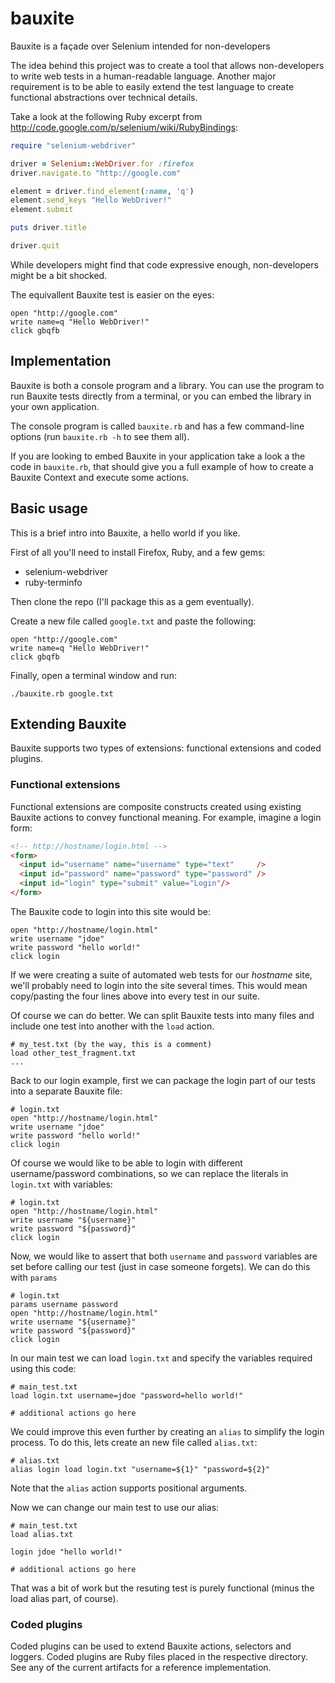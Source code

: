 bauxite
=======

Bauxite is a façade over Selenium intended for non-developers

The idea behind this project was to create a tool that allows non-developers to write web tests in a human-readable language. Another major requirement is to be able to easily extend the test language to create functional abstractions over technical details.

Take a look at the following Ruby excerpt from http://code.google.com/p/selenium/wiki/RubyBindings:
```ruby
require "selenium-webdriver"

driver = Selenium::WebDriver.for :firefox
driver.navigate.to "http://google.com"

element = driver.find_element(:name, 'q')
element.send_keys "Hello WebDriver!"
element.submit

puts driver.title

driver.quit
```

While developers might find that code expressive enough, non-developers might be a bit shocked.

The equivallent Bauxite test is easier on the eyes:
```
open "http://google.com"
write name=q "Hello WebDriver!"
click gbqfb
```

Implementation
--------------

Bauxite is both a console program and a library. You can use the program to run Bauxite tests directly from a terminal, or you can embed the library in your own application.

The console program is called `bauxite.rb` and has a few command-line options (run `bauxite.rb -h` to see them all).

If you are looking to embed Bauxite in your application take a look a the code in `bauxite.rb`, that should give you a full example of how to create a Bauxite Context and execute some actions.

Basic usage
-----------

This is a brief intro into Bauxite, a hello world if you like.

First of all you'll need to install Firefox, Ruby, and a few gems:
 - selenium-webdriver
 - ruby-terminfo

Then clone the repo (I'll package this as a gem eventually).

Create a new file called `google.txt` and paste the following:
```
open "http://google.com"
write name=q "Hello WebDriver!"
click gbqfb
```

Finally, open a terminal window and run:
```
./bauxite.rb google.txt
```

Extending Bauxite
-----------------

Bauxite supports two types of extensions: functional extensions and coded plugins.

### Functional extensions

Functional extensions are composite constructs created using existing Bauxite actions to convey functional meaning. For example, imagine a login form:

```html
<!-- http://hostname/login.html -->
<form>
  <input id="username" name="username" type="text"     />
  <input id="password" name="password" type="password" />
  <input id="login" type="submit" value="Login"/>
</form>
```

The Bauxite code to login into this site would be:
```
open "http://hostname/login.html"
write username "jdoe"
write password "hello world!"
click login
```

If we were creating a suite of automated web tests for our *hostname* site, we'll probably need to login into the site several times. This would mean copy/pasting the four lines above into every test in our suite. 

Of course we can do better. We can split Bauxite tests into many files and include one test into another with the `load` action.

```
# my_test.txt (by the way, this is a comment)
load other_test_fragment.txt
...
```

Back to our login example, first we can package the login part of our tests into a separate Bauxite file:
```
# login.txt
open "http://hostname/login.html"
write username "jdoe"
write password "hello world!"
click login
```

Of course we would like to be able to login with different username/password combinations, so we can replace the literals in `login.txt` with variables:
```
# login.txt
open "http://hostname/login.html"
write username "${username}"
write password "${password}"
click login
```

Now, we would like to assert that both `username` and `password` variables are set before calling our test (just in case someone forgets). We can do this with `params`
```
# login.txt
params username password
open "http://hostname/login.html"
write username "${username}"
write password "${password}"
click login
```

In our main test we can load `login.txt` and specify the variables required using this code:
```
# main_test.txt
load login.txt username=jdoe "password=hello world!"

# additional actions go here
```

We could improve this even further by creating an `alias` to simplify the login process. To do this, lets create an new file called `alias.txt`:
```
# alias.txt
alias login load login.txt "username=${1}" "password=${2}"
```

Note that the `alias` action supports positional arguments.

Now we can change our main test to use our alias:
```
# main_test.txt
load alias.txt

login jdoe "hello world!"

# additional actions go here
```

That was a bit of work but the resuting test is purely functional (minus the load alias part, of course).

### Coded plugins

Coded plugins can be used to extend Bauxite actions, selectors and loggers. Coded plugins are Ruby files placed in the respective directory. See any of the current artifacts for a reference implementation.

